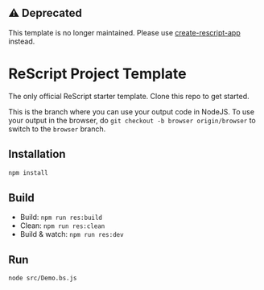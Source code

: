 ## ⚠️ Deprecated

This template is no longer maintained. Please use [create-rescript-app]([https://github.com/username/new-project](https://github.com/rescript-lang/create-rescript-app)) instead. 

# ReScript Project Template

The only official ReScript starter template. Clone this repo to get started.

This is the branch where you can use your output code in NodeJS. To use your output in the browser, do `git checkout -b browser origin/browser` to switch to the `browser` branch.

## Installation

```sh
npm install
```

## Build

- Build: `npm run res:build`
- Clean: `npm run res:clean`
- Build & watch: `npm run res:dev`

## Run

```sh
node src/Demo.bs.js
```

